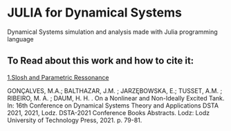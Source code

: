 # JULIA for Dynamical Systems

Dynamical Systems simulation and analysis made with Julia programming language

## To Read about this work and how to cite it:

[1.Slosh and Parametric Ressonance](https://github.com/m-a-g-a/Julia-for-Dynamic-Systems/blob/main/1-Slosh-and-Parametric-Ressonance.ipynb)
  
  GONÇALVES, M.A.; BALTHAZAR, J.M. ; JARZĘBOWSKA, E.; TUSSET, A.M. ; RIBEIRO, M. A. ; DAUM, H. H. . On a Nonlinear and Non-Ideally Excited Tank. In: 16th Conference on Dynamical Systems Theory and Applications DSTA 2021, 2021, Lodz. DSTA-2021 Conference Books Abstracts. Lodz: Lodz University of Technology Press, 2021. p. 79-81.
